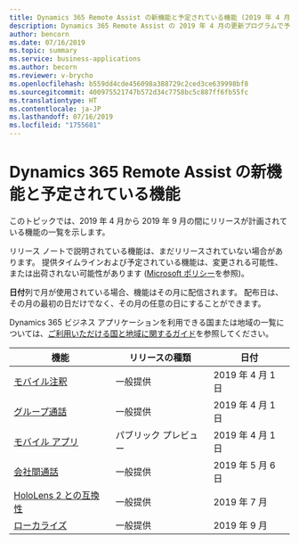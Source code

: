 ```yaml
---
title: Dynamics 365 Remote Assist の新機能と予定されている機能 (2019 年 4 月)
description: Dynamics 365 Remote Assist の 2019 年 4 月の更新プログラムで予定されている機能の一覧
author: bencorn
ms.date: 07/16/2019
ms.topic: summary
ms.service: business-applications
ms.author: becorn
ms.reviewer: v-brycho
ms.openlocfilehash: b559dd4cde456098a388729c2ced3ce639998bf8
ms.sourcegitcommit: 400975521747b572d34c7758bc5c887ff6fb55fc
ms.translationtype: HT
ms.contentlocale: ja-JP
ms.lasthandoff: 07/16/2019
ms.locfileid: "1755681"
---
```

#  <a name="whats-new-and-planned-for-dynamics-365-remote-assist"></a>Dynamics 365 Remote Assist の新機能と予定されている機能


このトピックでは、2019 年 4 月から 2019 年 9 月の間にリリースが計画されている機能の一覧を示します。 

リリース ノートで説明されている機能は、まだリリースされていない場合があります。 提供タイムラインおよび予定されている機能は、変更される可能性、または出荷されない可能性があります ([Microsoft ポリシー](https://go.microsoft.com/fwlink/p/?linkid=2007332)を参照)。

**日付**列で月が使用されている場合、機能はその月に配信されます。 配布日は、その月の最初の日だけでなく、その月の任意の日にすることができます。

Dynamics 365 ビジネス アプリケーションを利用できる国または地域の一覧については、[ご利用いただける国と地域に関するガイド](https://aka.ms/dynamics_365_international_availability_deck)を参照してください。



| 機能                                                                  | リリースの種類         | 日付 |
|--------------------------------------------------------------------------|----------------------|----------------------|
| [モバイル注釈](mobile-annotations.md)                               | 一般提供 | 2019 年 4 月 1 日             |
| [グループ通話](group-calling.md)                                         | 一般提供 | 2019 年 4 月 1 日             |
| [モバイル アプリ](mobile-app.md)           | パブリック プレビュー | 2019 年 4 月 1 日|
| [会社間通話](cross-company-calling.md)|一般提供|2019 年 5 月 6 日|
| [HoloLens 2 との互換性](hololens-2.md)|一般提供|2019 年 7 月|
| [ローカライズ](localization.md)       | 一般提供 | 2019 年 9 月             |

